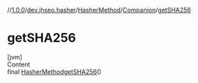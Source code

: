 //[1.0.0](../../../index.md)/[dev.jhseo.hasher](../../index.md)/[HasherMethod](../index.md)/[Companion](index.md)/[getSHA256](get-s-h-a256.md)



# getSHA256  
[jvm]  
Content  
final [HasherMethod](../index.md)[getSHA256](get-s-h-a256.md)()  
  



